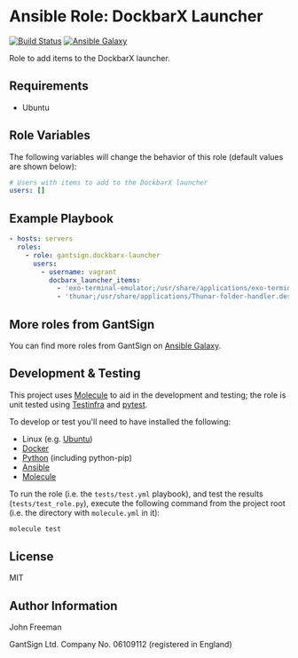 Ansible Role: DockbarX Launcher
===============================

[![Build Status](https://travis-ci.org/gantsign/ansible-role-dockbarx-launcher.svg?branch=master)](https://travis-ci.org/gantsign/ansible-role-dockbarx-launcher)
[![Ansible Galaxy](https://img.shields.io/badge/ansible--galaxy-gantsign.dockbarx--launcher-blue.svg)](https://galaxy.ansible.com/gantsign/dockbarx-launcher)

Role to add items to the DockbarX launcher.

Requirements
------------

* Ubuntu

Role Variables
--------------

The following variables will change the behavior of this role (default values
are shown below):

```yaml
# Users with items to add to the DockbarX launcher
users: []
```

Example Playbook
----------------

```yaml
- hosts: servers
  roles:
    - role: gantsign.dockbarx-launcher
      users:
        - username: vagrant
          docbarx_launcher_items:
            - 'exo-terminal-emulator;/usr/share/applications/exo-terminal-emulator.desktop'
            - 'thunar;/usr/share/applications/Thunar-folder-handler.desktop'
```

More roles from GantSign
------------------------

You can find more roles from GantSign on [Ansible Galaxy](https://galaxy.ansible.com/gantsign).

Development & Testing
---------------------

This project uses [Molecule](http://molecule.readthedocs.io/) to aid in the
development and testing; the role is unit tested using
[Testinfra](http://testinfra.readthedocs.io/) and
[pytest](http://docs.pytest.org/).

To develop or test you'll need to have installed the following:

* Linux (e.g. [Ubuntu](http://www.ubuntu.com/))
* [Docker](https://www.docker.com/)
* [Python](https://www.python.org/) (including python-pip)
* [Ansible](https://www.ansible.com/)
* [Molecule](http://molecule.readthedocs.io/)

To run the role (i.e. the `tests/test.yml` playbook), and test the results
(`tests/test_role.py`), execute the following command from the project root
(i.e. the directory with `molecule.yml` in it):

```bash
molecule test
```

License
-------

MIT

Author Information
------------------

John Freeman

GantSign Ltd.
Company No. 06109112 (registered in England)
